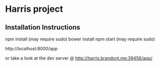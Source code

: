 # Harris project

## Installation Instructions
npm install (may require sudo)
bower install
npm start (may require sudo)

http://localhost:8000/app

or take a look at the dev server @ http://harris.brandont.me:39456/app/